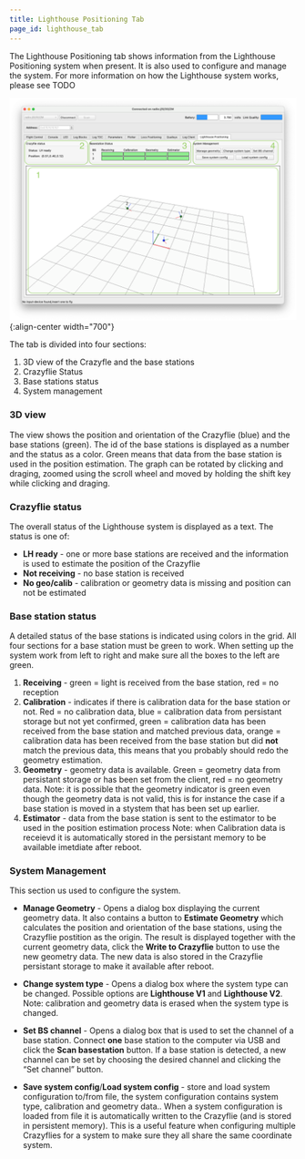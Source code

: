 ```yaml
---
title: Lighthouse Positioning Tab
page_id: lighthouse_tab
---
```


The Lighthouse Positioning tab shows information from the Lighthouse Positioning
system when present. It is also used to configure and manage the system.
For more information on how the Lighthouse system works, please see TODO

![cfclient positioning](/docs/images/cfclient_lh_main.png){:align-center width="700"}

The tab is divided into four sections:
1.  3D view of the Crazyfle and the base stations
2.  Crazyflie Status
3.  Base stations status
4.  System management

### 3D view
The view shows the position and orientation of the Crazyflie (blue) and the
base stations (green). The id of the base stations is displayed as a number and
the status as a color. Green means that data from the base station is used
in the position estimation.
The graph can be rotated by clicking and draging, zoomed using the scroll wheel
and moved by holding the shift key while clicking and draging.

### Crazyflie status
The overall status of the Lighthouse system is displayed as a text. The status is one of:
*  **LH ready** - one or more base stations are received and the information is used to estimate the position of the Crazyflie
*  **Not receiving** - no base station is received
*  **No geo/calib** - calibration or geometry data is missing and position can not be estimated

### Base station status
A detailed status of the base stations is indicated using colors in the grid. All
four sections for a base station must be green to work. When setting up the system
work from left to right and make sure all the boxes to the left are green.
1.  **Receiving** - green = light is received from the base station, red = no reception
2.  **Calibration** - indicates if there is calibration data for the base station or not.
Red = no calibration data, blue = calibration data from persistant storage but
not yet confirmed, green = calibration data has been received from the base station and
matched previous data, orange = calibration data has been received from the base station
but did **not** match the previous data, this means that you probably should redo the
geometry estimation.
3. **Geometry** - geometry data is available. Green = geometry data from persistant
storage or has been set from the client, red = no geometry data. Note: it is possible
that the geometry indicator is green even though the geometry data is not valid, this
is for instance the case if a base station is moved in a stystem that has been set
up earlier.
4.  **Estimator** - data from the base station is sent to the estimator to be used
in the position estimation process
Note: when Calibration data is receievd it is automatically stored in the persistant
memory to be available imetdiate after reboot.

### System Management
This section us used to configure the system.

* **Manage Geometry** - Opens a dialog box displaying the current geometry data. It
also contains a button to **Estimate Geometry** which calculates the position and
orientation of the base stations, using the Crazyflie postition as the origin.
The result is displayed together with the current geometry data, click the
**Write to Crazyflie** button to use the new geometry data. The new data is
also stored in the Crazyflie persistant storage to make it available after reboot.

* **Change system type** - Opens a dialog box where the system type can be changed.
Possible options are **Lighthouse V1** and **Lighthouse V2**.
Note: calibration and geometry data is erased when the system type is changed.

* **Set BS channel** - Opens a dialog box that is used to set the channel of a
base station. Connect **one** base station to the computer via USB and click
the **Scan basestation** button. If a base station is detected, a new channel
can be set by choosing the desired channel and clicking the “Set channel” button.

* **Save system config**/**Load system config** - store and load system configuration
to/from file, the system configuration contains system type, calibration and
geometry data.. When a system configuration is loaded from file it is automatically
written to the Crazyflie (and is stored in persistent memory). This is a
useful feature when configuring multiple Crazyflies for a system to make sure
they all share the same coordinate system.
